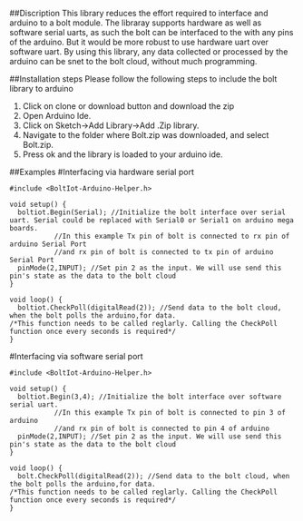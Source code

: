 ##Discription
This library reduces the effort required to interface and arduino to a bolt module.
The libraray supports hardware as well as software serial uarts, as such the bolt can be interfaced to the with any pins of the arduino. But it would be more robust to use hardware uart over software uart.
By using this library, any data collected or processed by the arduino can be snet to the bolt cloud, without much programming.

##Installation steps
Please follow the following steps to include the bolt library to arduino
1. Click on clone or download button and download the zip
2. Open Arduino Ide.
3. Click on Sketch->Add Library->Add .Zip library.
4. Navigate to the folder where Bolt.zip was downloaded, and select Bolt.zip.
5. Press ok and the library is loaded to your arduino ide.

##Examples
#Interfacing via hardware serial port
```
#include <BoltIot-Arduino-Helper.h>

void setup() {
  boltiot.Begin(Serial); //Initialize the bolt interface over serial uart. Serial could be replaced with Serial0 or Serial1 on arduino mega boards.
		   //In this example Tx pin of bolt is connected to rx pin of arduino Serial Port
		   //and rx pin of bolt is connected to tx pin of arduino Serial Port
  pinMode(2,INPUT); //Set pin 2 as the input. We will use send this pin's state as the data to the bolt cloud
}

void loop() {
  boltiot.CheckPoll(digitalRead(2)); //Send data to the bolt cloud, when the bolt polls the arduino,for data.
/*This function needs to be called reglarly. Calling the CheckPoll function once every seconds is required*/
}
```


#Interfacing via software serial port
```
#include <BoltIot-Arduino-Helper.h>

void setup() {
  boltiot.Begin(3,4); //Initialize the bolt interface over software serial uart.
		   //In this example Tx pin of bolt is connected to pin 3 of arduino
		   //and rx pin of bolt is connected to pin 4 of arduino
  pinMode(2,INPUT); //Set pin 2 as the input. We will use send this pin's state as the data to the bolt cloud
}

void loop() {
  bolt.CheckPoll(digitalRead(2)); //Send data to the bolt cloud, when the bolt polls the arduino,for data.
/*This function needs to be called reglarly. Calling the CheckPoll function once every seconds is required*/
}
```
